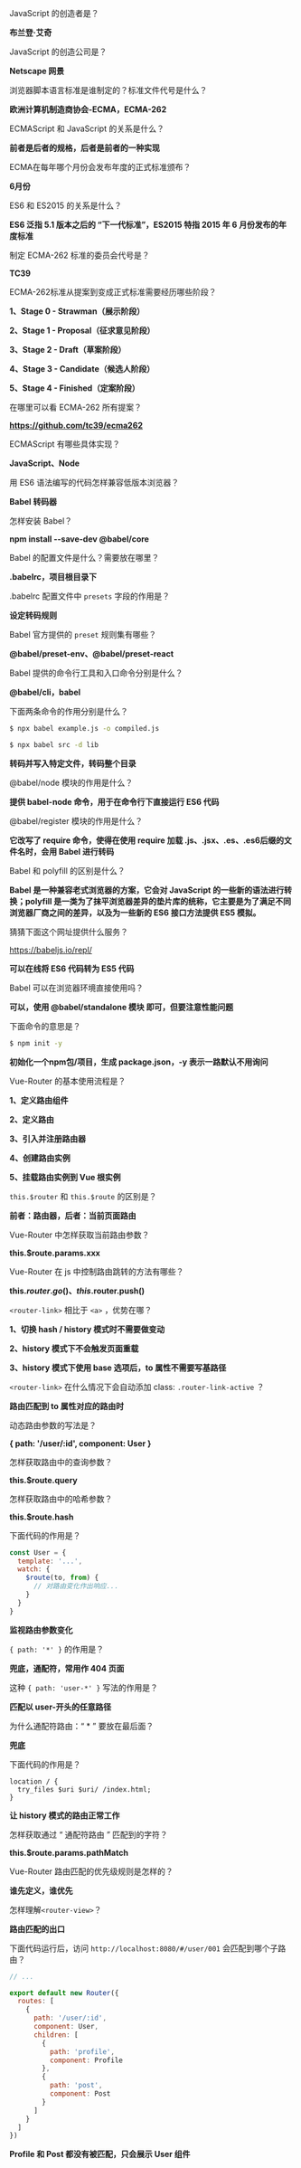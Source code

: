 JavaScript 的创造者是？

**布兰登·艾奇**



JavaScript 的创造公司是？

**Netscape 网景**



浏览器脚本语言标准是谁制定的？标准文件代号是什么？

**欧洲计算机制造商协会-ECMA，ECMA-262**



ECMAScript 和 JavaScript 的关系是什么？

**前者是后者的规格，后者是前者的一种实现**



ECMA在每年哪个月份会发布年度的正式标准颁布？

**6月份**



ES6 和 ES2015 的关系是什么？

**ES6 泛指 5.1 版本之后的 “下一代标准”，ES2015 特指 2015 年 6 月份发布的年度标准**



制定 ECMA-262 标准的委员会代号是？

**TC39**



ECMA-262标准从提案到变成正式标准需要经历哪些阶段？

**1、Stage 0 - Strawman（展示阶段）**

**2、Stage 1 - Proposal（征求意见阶段）**

**3、Stage 2 - Draft（草案阶段）**

**4、Stage 3 - Candidate（候选人阶段）**

**5、Stage 4 - Finished（定案阶段）**



在哪里可以看 ECMA-262 所有提案？

**https://github.com/tc39/ecma262**



ECMAScript 有哪些具体实现？

**JavaScript、Node**



用 ES6 语法编写的代码怎样兼容低版本浏览器？

**Babel 转码器**



怎样安装 Babel？

**npm install --save-dev @babel/core**



Babel 的配置文件是什么？需要放在哪里？

**.babelrc，项目根目录下**



.babelrc 配置文件中 `presets` 字段的作用是？

**设定转码规则**



Babel 官方提供的 `preset` 规则集有哪些？

**@babel/preset-env、@babel/preset-react**



Babel 提供的命令行工具和入口命令分别是什么？

**@babel/cli，babel**



下面两条命令的作用分别是什么？

```bash
$ npx babel example.js -o compiled.js
```

```bash
$ npx babel src -d lib
```

**转码并写入特定文件，转码整个目录**



@babel/node 模块的作用是什么？

**提供 babel-node 命令，用于在命令行下直接运行 ES6 代码**



@babel/register 模块的作用是什么？

**它改写了 require 命令，使得在使用 require 加载 .js、.jsx、.es、.es6后缀的文件名时，会用 Babel 进行转码**



Babel 和 polyfill 的区别是什么？

**Babel 是一种兼容老式浏览器的方案，它会对 JavaScript 的一些新的语法进行转换；polyfill 是一类为了抹平浏览器差异的垫片库的统称，它主要是为了满足不同浏览器厂商之间的差异，以及为一些新的 ES6 接口方法提供 ES5 模拟。**



猜猜下面这个网址提供什么服务？

https://babeljs.io/repl/

**可以在线将 ES6 代码转为 ES5 代码**



Babel 可以在浏览器环境直接使用吗？

**可以，使用 @babel/standalone 模块 即可，但要注意性能问题**



下面命令的意思是？

```bash
$ npm init -y
```

**初始化一个npm包/项目，生成 package.json，-y 表示一路默认不用询问**



Vue-Router 的基本使用流程是？

**1、定义路由组件**

**2、定义路由**

**3、引入并注册路由器**

**4、创建路由实例**

**5、挂载路由实例到 Vue 根实例**



`this.$router` 和 `this.$route` 的区别是？

**前者：路由器，后者：当前页面路由**



Vue-Router 中怎样获取当前路由参数？

**this.$route.params.xxx**



Vue-Router 在 js 中控制路由跳转的方法有哪些？

**this.$router.go() 、this.$router.push()**



`<router-link>` 相比于 `<a>` ，优势在哪？

**1、切换 hash / history 模式时不需要做变动**

**2、history 模式下不会触发页面重载**

**3、history 模式下使用 base 选项后，to 属性不需要写基路径**



`<router-link>` 在什么情况下会自动添加 class: `.router-link-active` ？

**路由匹配到 to 属性对应的路由时**



动态路由参数的写法是？

**{ path: '/user/:id', component: User }**



怎样获取路由中的查询参数？

**this.$route.query**



怎样获取路由中的哈希参数？

**this.$route.hash**



下面代码的作用是？

```js
const User = {
  template: '...',
  watch: {
    $route(to, from) {
      // 对路由变化作出响应...
    }
  }
}
```

**监视路由参数变化**



`{ path: '*' }` 的作用是？

**兜底，通配符，常用作 404 页面**



这种 `{ path: 'user-*' }` 写法的作用是？

**匹配以 user-开头的任意路径**



为什么通配符路由：“ * ” 要放在最后面？

**兜底**



下面代码的作用是？

```nginx
location / {
  try_files $uri $uri/ /index.html;
}
```

**让 history 模式的路由正常工作**



怎样获取通过 “ 通配符路由 ” 匹配到的字符？

**this.$route.params.pathMatch**



Vue-Router 路由匹配的优先级规则是怎样的？

**谁先定义，谁优先**



怎样理解`<router-view>`？

**路由匹配的出口**



下面代码运行后，访问 `http://localhost:8080/#/user/001` 会匹配到哪个子路由？

```js
// ...

export default new Router({
  routes: [
    {
      path: '/user/:id',
      component: User,
      children: [
        {
          path: 'profile',
          component: Profile
        },
        {
          path: 'post',
          component: Post
        }
      ]
    }
  ]
})

```

**Profile 和 Post 都没有被匹配，只会展示 User 组件**



